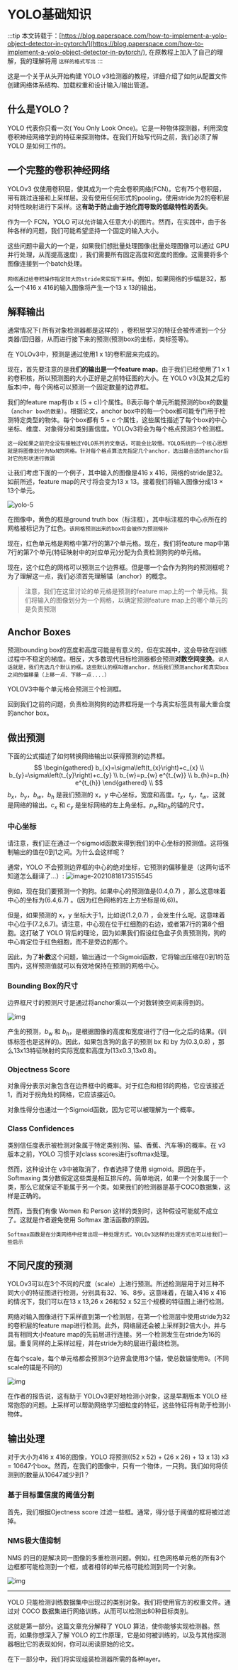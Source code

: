 # YOLO基础知识
:::tip
本文转载于：[https://blog.paperspace.com/how-to-implement-a-yolo-object-detector-in-pytorch/](https://blog.paperspace.com/how-to-implement-a-yolo-object-detector-in-pytorch/), 在原教程上加入了自己的理解，我的理解将用 `这样的格式写出`
:::

这是一个关于从头开始构建 YOLO v3检测器的教程，详细介绍了如何从配置文件创建网络体系结构、加载权重和设计输入/输出管道。

## 什么是YOLO？

YOLO 代表你只看一次( You Only Look Once)。它是一种物体探测器，利用深度卷积神经网络学到的特征来探测物体。在我们开始写代码之前，我们必须了解 YOLO 是如何工作的。

## 一个完整的卷积神经网络

YOLOv3 仅使用卷积层，使其成为一个完全卷积网络(FCN)。它有75个卷积层，带有跳过连接和上采样层。没有使用任何形式的pooling，使用stride为2的卷积层对特性映射进行下采样。这**有助于防止由于池化而导致的低级特性的丢失**。

作为一个 FCN，YOLO 可以允许输入任意大小的图片。然而，在实践中，由于各种各样的问题，我们可能希望坚持一个固定的输入大小。

这些问题中最大的一个是，如果我们想批量处理图像(批量处理图像可以通过 GPU 并行处理，从而提高速度) ，我们需要所有固定高度和宽度的图像。这需要将多个图像连接到一个batch处理。

`网络通过给卷积操作指定较大的stride来实现下采样`。例如，如果网络的步幅是32，那么一个416 x 416的输入图像将产生一个13 x 13的输出。

## 解释输出

通常情况下( 所有对象检测器都是这样的) ，卷积层学习的特征会被传递到一个分类器/回归器，从而进行接下来的预测(预测box的坐标，类标签等)。

在 YOLOv3中，预测是通过使用1 x 1的卷积层来完成的。

现在，首先要注意的是我**们的输出是一个feature map**。由于我们已经使用了1 x 1的卷积核，所以预测图的大小正好是之前特征图的大小。在 YOLO v3(及其之后的版本)中，每个网格可以预测一个固定数量的边界框。

我们的feature map有(b x (5 + c))个属性。B表示每个单元所能预测的box的数量（`anchor box的数量`）。根据论文，anchor box中的每一个box都可能专门用于检测特定类型的物体。每个box都有 5 + c 个属性，这些属性描述了每个box的中心坐标、维度、对象得分和类别置信度。YOLOv3将会为每个格点预测3个检测框。

`这一段如果之前完全没有接触过YOLO系列的文章话，可能会比较懵。YOLO系统的一个核心思想就是将图像划分为NxN的网格。针对每个格点算法先指定几个anchor，选出最合适的anchor后对它的形状进行微调`

让我们考虑下面的一个例子，其中输入的图像是416 x 416，网络的stride是32。如前所述，feature map的尺寸将会变为13 x 13。接着我们将输入图像分成13 × 13个单元。

![yolo-5](https://sonder-images.oss-cn-beijing.aliyuncs.com/img/20210818171434yolo-5.png)

在图像中，黄色的框是ground truth box（标注框），其中标注框的中心点所在的网格被标记为了红色。`该网格预测出来的box将会被作为预测候补`

现在，红色单元格是网格中第7行的第7个单元格。现在，我们将feature map中第7行的第7个单元(特征映射中的对应单元)分配为负责检测狗狗的单元格。

现在，这个红色的网格可以预测三个边界框。但是哪一个会作为狗狗的预测框呢？为了理解这一点，我们必须首先理解锚（anchor）的概念。

> 注意，我们在这里讨论的单元格是预测的feature map上的一个单元格。我们将输入的图像划分为一个网格，以确定预测feature map上的哪个单元的是负责预测

## Anchor Boxes

预测bounding box的宽度和高度可能是有意义的，但在实践中，这会导致在训练过程中不稳定的梯度。相反，大多数现代目标检测器都会预测**对数空间变换**。`说人话就是，我们先选几个默认的框。这些默认的框叫做anchor，然后我们预测anchor和真实box之间的偏移量（上移一点、下移一点....）` 

YOLOV3中每个单元格会预测三个检测框。

回到我们之前的问题，负责检测狗狗的边界框将是一个与真实标签具有最大重合度的anchor box。

## 做出预测

下面的公式描述了如何转换网络输出以获得预测的边界框。
$$
\begin{gathered}
b_{x}=\sigma\left(t_{x}\right)+c_{x} \\
b_{y}=\sigma\left(t_{y}\right)+c_{y} \\
b_{w}=p_{w} e^{t_{w}} \\
b_{h}=p_{h} e^{t_{h}}
\end{gathered} \\
$$
$b_x$，$b_y$，$b_w$，$b_h$ 是我们预测的 x，y 中心坐标，宽度和高度。$t_x$，$t_y$，$t_w$，这就是网络的输出。$c_x$ 和 $c_y$ 是坐标网格的左上角坐标。$p_w$和$p_h$的锚的尺寸。

### 中心坐标

请注意，我们正在通过一个sigmoid函数来得到我们的中心坐标的预测值。这将强制输出的值在0到1之间。为什么会这样呢？

通常，YOLO 不会预测边界框的中心的绝对坐标，它预测的偏移量是（这两句话不知道怎么翻译了...）: ![image-20210818173515545](https://sonder-images.oss-cn-beijing.aliyuncs.com/img/20210818173516image-20210818173515545.png)

例如，现在我们要预测一个狗狗。如果中心的预测值是(0.4,0.7) ，那么这意味着中心的坐标为(6.4,6.7) 。(因为红色网格的左上方坐标是(6,6))。

但是，如果预测的 x，y 坐标大于1，比如说(1.2,0.7) ，会发生什么呢。这意味着中心位于(7.2,6.7)。请注意，中心现在位于红细胞的右边，或者第7行的第8个细胞。这打破了 YOLO 背后的理论，因为如果我们假设红色盒子负责预测狗，狗的中心肯定位于红色细胞，而不是旁边的那个。

因此，为了**补救**这个问题，输出通过一个Sigmoid函数，它将输出压缩在0到1的范围内，这样预测值就可以有效地保持在预测的网格中心。

### Bounding Box的尺寸

边界框尺寸的预测尺寸是通过将anchor乘以一个对数转换空间来得到的。

![img](https://sonder-images.oss-cn-beijing.aliyuncs.com/img/20210818174103yolo-regression-1.png)

产生的预测，$b_w$ 和 $b_h$，是根据图像的高度和宽度进行了归一化之后的结果。(训练标签也是这样的)。因此，如果包含狗的盒子的预测 bx 和 by 为(0.3,0.8) ，那么13x13特征映射的实际宽度和高度为(13x0.3,13x0.8)。

### Objectness Score

对象得分表示对象包含在边界框中的概率。对于红色和相邻的网格，它应该接近1，而对于拐角处的网格，它应该接近0。

对象性得分也通过一个Sigmoid函数，因为它可以被理解为一个概率。

### Class Confidences

类别信任度表示被检测对象属于特定类别(狗、猫、香蕉、汽车等)的概率。在 v3版本之前，YOLO 习惯于对class scores进行softmax处理。

然而，这种设计在 v3中被取消了，作者选择了使用 sigmoid。原因在于，Softmaxing 类分数假定这些类是相互排斥的。简单地说，如果一个对象属于一个类，那么它就保证不能属于另一个类。如果我们的检测器是基于COCO数据集，这样是正确的。

然而，当我们有像 Women 和 Person 这样的类别时，这种假设可能就不成立了。这就是作者避免使用 Softmax 激活函数的原因。

`Softmax函数是在分类网络中经常出现一种处理方式，YOLOv3这样的处理方式也可以给我们一些启示`

## 不同尺度的预测

YOLOv3可以在3个不同的尺度（scale）上进行预测。所述检测层用于对三种不同大小的特征图进行检测，分别具有32、16、8步。这意味着，在输入416 x 416的情况下，我们可以在13 x 13,26 x 26和52 x 52三个规模的特征图上进行检测。

网络对输入图像进行下采样直到第一个检测层，在第一个检测层中使用stride为32的卷积层的feature map进行检测。此外，网络层还会被上采样到2倍大小，并与具有相同大小feature map的先前层进行连接。另一个检测发生在stride为16的层。重复同样的上采样过程，并在stride为8的层进行最终检测。

在每个scale，每个单元格都会预测3个边界盒使用3个锚，使总数锚使用9。(不同scale的锚是不同的)

![img](https://sonder-images.oss-cn-beijing.aliyuncs.com/img/20210818175500yolo_Scales-1.png)

在作者的报告说，这有助于 YOLOv3更好地检测小对象，这是早期版本 YOLO 经常抱怨的问题。上采样可以帮助网络学习细粒度的特征，这些特征将有助于检测小物体。

## 输出处理

对于大小为416 x 416的图像，YOLO 将预测((52 x 52) + (26 x 26) + 13 x 13) x3 = 10647个box。然而，在我们的图像中，只有一个物体，一只狗。我们如何将侦测到的数量从10647减少到1？

### 基于目标置信度的阈值分割

首先，我们根据Ojectness score 过滤一些框。通常，得分低于阈值的框将被过滤掉。

### NMS极大值抑制

NMS 的目的是解决同一图像的多重检测问题。例如，红色网格单元格的所有3个边框都可能检测到一个框，或者相邻的单元格可能检测到同一个对象。

![img](https://sonder-images.oss-cn-beijing.aliyuncs.com/img/20210818175821NMS-1.png)

---

YOLO 只能检测训练数据集中出现过的类别对象。我们将使用官方的权重文件。通过对 COCO 数据集进行网络训练，从而可以检测出80种目标类别。

这就是第一部分。这篇文章充分解释了 YOLO 算法，使你能够实现检测器。然而，如果你想深入了解 YOLO 的工作原理，它是如何被训练的，以及与其他探测器相比它的表现如何，你可以阅读原始的论文。

在下一部分中，我们将实现组装检测器所需的各种layer。







































